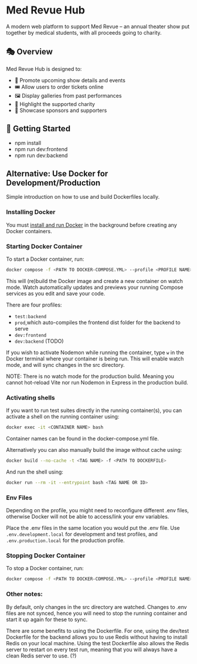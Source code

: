 # Med Revue Hub

A modern web platform to support Med Revue – an annual theater show put together by medical students, with all proceeds going to charity.

## 🎭 Overview

Med Revue Hub is designed to:

- 📅 Promote upcoming show details and events
- 🎟️ Allow users to order tickets online
- 🖼️ Display galleries from past performances
- 💖 Highlight the supported charity
- 🎉 Showcase sponsors and supporters

## 🔧 Getting Started

- npm install
- npm run dev:frontend
- npm run dev:backend

## Alternative: Use Docker for Development/Production

Simple introduction on how to use and build Dockerfiles locally.

### Installing Docker

You must [install and run Docker](https://docs.docker.com/engine/install/) in the background before creating any Docker containers.

### Starting Docker Container

To start a Docker container, run:

```bash
docker compose -f <PATH TO DOCKER-COMPOSE.YML> --profile <PROFILE NAME> up --build
```

This will (re)build the Docker image and create a new container on watch mode. Watch automatically updates and previews your running Compose services as you edit and save your code.

There are four profiles:

- `test:backend`
- `prod`,which auto-compiles the frontend dist folder for the backend to serve
- `dev:frontend`
- `dev:backend` (TODO)

If you wish to activate Nodemon while running the container, type `w` in the Docker terminal where your container is being run. This will enable watch mode, and will sync changes in the src directory.

NOTE: There is no watch mode for the production build. Meaning you cannot hot-reload Vite nor run Nodemon in Express in the production build.

### Activating shells

If you want to run test suites directly in the running container(s), you can activate a shell on the running container using:

```bash
docker exec -it <CONTAINER NAME> bash
```

Container names can be found in the docker-compose.yml file.

Alternatively you can also manually build the image without cache using:

```bash
docker build --no-cache -t <TAG NAME> -f <PATH TO DOCKERFILE>
```

And run the shell using:

```bash
docker run --rm -it --entrypoint bash <TAG NAME OR ID>
```

### Env Files

Depending on the profile, you might need to reconfigure different .env files, otherwise Docker will not be able to access/link your env variables. 

Place the .env files in the same location you would put the .env file. Use ``.env.development.local`` for development and test profiles, and ``.env.production.local`` for the production profile. 

### Stopping Docker Container

To stop a Docker container, run:

```bash
docker compose -f <PATH TO DOCKER-COMPOSE.YML> --profile <PROFILE NAME> down
```

### Other notes:

By default, only changes in the src directory are watched. Changes to .env files are not synced, hence you will need to stop the running container and start it up again for these to sync.

There are some benefits to using the Dockerfile. For one, using the dev/test Dockerfile for the backend allows you to use Redis without having to install Redis on your local machine. Using the test Dockerfile also allows the Redis server to restart on every test run, meaning that you will always have a clean Redis server to use. (?)